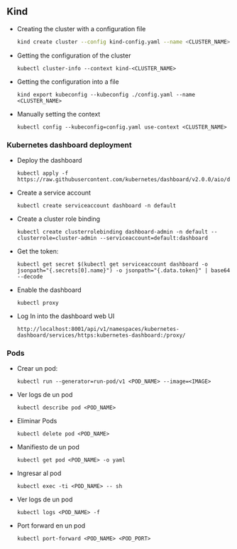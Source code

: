 ## Kind

* Creating the cluster with a configuration file
    ```bash
    kind create cluster --config kind-config.yaml --name <CLUSTER_NAME>
    ```
* Getting the configuration of the cluster
    ```
    kubectl cluster-info --context kind-<CLUSTER_NAME>
    ```
* Getting the configuration into a file
    ```
    kind export kubeconfig --kubeconfig ./config.yaml --name <CLUSTER_NAME>
    ```
* Manually setting the context
    ```
    kubectl config --kubeconfig=config.yaml use-context <CLUSTER_NAME>
    ```

### Kubernetes dashboard deployment
* Deploy the dashboard
    ```
    kubectl apply -f https://raw.githubusercontent.com/kubernetes/dashboard/v2.0.0/aio/deploy/recommended.yaml
    ```
* Create a service account
    ```
    kubectl create serviceaccount dashboard -n default
    ```

* Create a cluster role binding
    ```
    kubectl create clusterrolebinding dashboard-admin -n default --clusterrole=cluster-admin --serviceaccount=default:dashboard
    ```
* Get the token:
    ```
    kubectl get secret $(kubectl get serviceaccount dashboard -o jsonpath="{.secrets[0].name}") -o jsonpath="{.data.token}" | base64 --decode
    ```
* Enable the dashboard
    ```
    kubectl proxy
    ```

* Log In into the dashboard web UI
    ```
    http://localhost:8001/api/v1/namespaces/kubernetes-dashboard/services/https:kubernetes-dashboard:/proxy/
    ```

### Pods

* Crear un pod:
    ```
    kubectl run --generator=run-pod/v1 <POD_NAME> --image=<IMAGE>
    ```
* Ver logs de un pod
    ```
    kubectl describe pod <POD_NAME>
    ```
* Eliminar Pods
    ```
    kubectl delete pod <POD_NAME>
    ```
* Manifiesto de un pod
    ```
    kubectl get pod <POD_NAME> -o yaml
    ```
* Ingresar al pod
    ```
    kubectl exec -ti <POD_NAME> -- sh
    ```
* Ver logs de un pod
    ```
    kubectl logs <POD_NAME> -f
    ```
* Port forward en un pod
    ```
    kubectl port-forward <POD_NAME> <POD_PORT>
    ```
